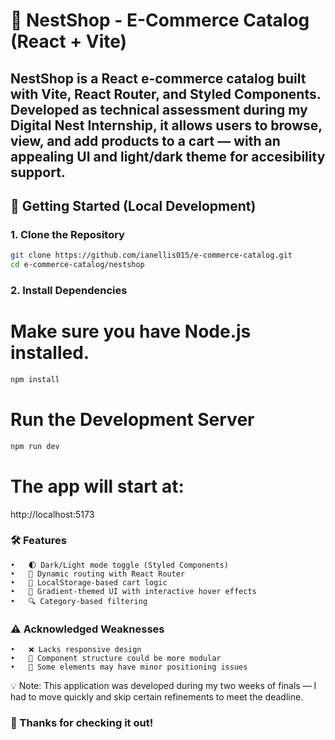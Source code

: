 # 🛒 NestShop - E-Commerce Catalog (React + Vite)

NestShop is a React e-commerce catalog built with Vite, React Router, and Styled Components. Developed as technical assessment during my Digital Nest Internship, it allows users to browse, view, and add products to a cart — with an appealing UI and light/dark theme for accesibility support.
---


## 🚀 Getting Started (Local Development)

### 1. Clone the Repository

```bash
git clone https://github.com/ianellis015/e-commerce-catalog.git
cd e-commerce-catalog/nestshop
```

### 2. Install Dependencies
# Make sure you have Node.js installed.
```bash
npm install
```
# Run the Development Server
```bash
npm run dev
```
 # The app will start at:
http://localhost:5173


### 🛠 Features
	•	🌓 Dark/Light mode toggle (Styled Components)
	•	🧭 Dynamic routing with React Router
	•	🛒 LocalStorage-based cart logic
	•	🎨 Gradient-themed UI with interactive hover effects
	•	🔍 Category-based filtering


### ⚠️ Acknowledged Weaknesses
	•	❌ Lacks responsive design
	•	🧩 Component structure could be more modular
	•	🧭 Some elements may have minor positioning issues

💡 Note: This application was developed during my two weeks of finals — I had to move quickly and skip certain refinements to meet the deadline.


### 👏 Thanks for checking it out!